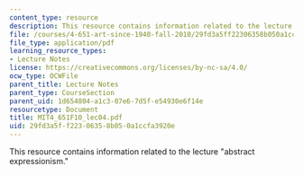 ```yaml
---
content_type: resource
description: This resource contains information related to the lecture "abstract expressionism."
file: /courses/4-651-art-since-1940-fall-2010/29fd3a5ff22306358b050a1ccfa3920e_MIT4_651F10_lec04.pdf
file_type: application/pdf
learning_resource_types:
- Lecture Notes
license: https://creativecommons.org/licenses/by-nc-sa/4.0/
ocw_type: OCWFile
parent_title: Lecture Notes
parent_type: CourseSection
parent_uid: 1d654804-a1c3-07e6-7d5f-e54930e6f14e
resourcetype: Document
title: MIT4_651F10_lec04.pdf
uid: 29fd3a5f-f223-0635-8b05-0a1ccfa3920e
---
```

This resource contains information related to the lecture "abstract expressionism."